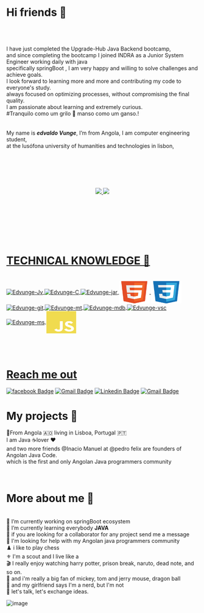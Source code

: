 
# Hi friends &#x1F44B;

<div><br><br>
   <br>I have just completed the Upgrade-Hub Java Backend bootcamp,<br>  and since completing the bootcamp I joined INDRA as a Junior System Engineer working daily with java<br> specifically springBoot , I am very happy and willing to solve challenges and achieve goals.<br>  I look forward to learning more and more and contributing my code to everyone's study.<br> 
always focused on optimizing processes, without compromising the final quality. <br> 
I am passionate about learning and extremely curious.<br> 
</div>   


<div>
#Tranquilo como um grilo 🦗 manso como um ganso.! <br><br><br>
My name is <i><strong>edvaldo Vunge</strong></i>, I’m from Angola, I am computer engineering student, <br>
at the lusófona university of humanities and technologies in lisbon,
<br></div>
<br><br>
   <br><br>
   <br><br>


<div align="center">
  <a href="https://github.com/rafaballerini">
  <img height="180em" src="https://github-readme-stats.vercel.app/api?username=Edvunge&show_icons=true&theme=dark&include_all_commits=true&count_private=true"/>
  <img height="180em" src="https://github-readme-stats.vercel.app/api/top-langs/?username=Edvunge&layout=compact&langs_count=7&theme=dark"/>

  
     
</div>

<br><br>
   <br><br>
   <br><br>




# TECHNICAL KNOWLEDGE 🤖


<div style="display: inline_block"><br>
  <img align="center" alt="Edvunge-Jv" height="60" width="80" src="https://cdn.jsdelivr.net/gh/devicons/devicon/icons/java/java-original.svg">
  <img align="center" alt="Edvunge-C" height="60" width="80" src="https://cdn.jsdelivr.net/gh/devicons/devicon/icons/c/c-original.svg">
  <img align="center" alt="Edvunge-jar" height="60" width="80" src="https://cdn.jsdelivr.net/gh/devicons/devicon/icons/spring/spring-original-wordmark.svg">
  <img align="center" alt="Edvunge-HTML" height="60" width="80" src="https://raw.githubusercontent.com/devicons/devicon/master/icons/html5/html5-original.svg">
  <img align="center" alt="Edvunge-CSS" height="60" width="80" src="https://raw.githubusercontent.com/devicons/devicon/master/icons/css3/css3-original.svg">
  <img align="center" alt="Edvunge-git" height="60" width="80" src="https://cdn.jsdelivr.net/gh/devicons/devicon/icons/git/git-plain-wordmark.svg">
  <img align="center" alt="Edvunge-mt" height="60" width="80" src="https://cdn.jsdelivr.net/gh/devicons/devicon/icons/matlab/matlab-original.svg">
  <img align="center" alt="Edvunge-mdb" height="60" width="80" src="https://cdn.jsdelivr.net/gh/devicons/devicon/icons/mongodb/mongodb-original.svg">
  <img align="center" alt="Edvunge-vsc" height="60" width="80" src="https://cdn.jsdelivr.net/gh/devicons/devicon/icons/vscode/vscode-original-wordmark.svg">
  <img align="center" alt="Edvunge-ms" height="60" width="80" src="https://cdn.jsdelivr.net/gh/devicons/devicon/icons/mysql/mysql-original-wordmark.svg">
  <img align="center" alt="Edvunge-js" height="60" width="80" src="https://raw.githubusercontent.com/devicons/devicon/master/icons/javascript/javascript-plain.svg">
</div>

<br>
<br>
<br>

# Reach me out<br>
   
[![facebook Badge](https://img.shields.io/badge/Facebook-1877F2?style=for-the-badge&logo=facebook&logoColor=white)](https://pt-br.facebook.com/edvaldo.vunge.1) 
[![Gmail Badge](https://img.shields.io/badge/ProtonMail-8B89CC?style=for-the-badge&logo=protonmail&logoColor=white
)](mailto:edvunge@protonmail.com) 
   [![Linkedin Badge](https://img.shields.io/badge/LinkedIn-0077B5?style=for-the-badge&logo=linkedin&logoColor=white)](https://www.linkedin.com/in/edvaldo-vunge-3b7490163/) 
 [![Gmail Badge](https://img.shields.io/badge/Gmail-D14836?style=for-the-badge&logo=gmail&logoColor=white
)](mailto:edvunge@protonmail.com) 
   

   

   
   
# My projects 🦾

📍From Angola 🇦🇴 living in Lisboa, Portugal 🇵🇹 <br>
I am Java ☕️lover ❤️<br>
and two more friends @Inacio Manuel at @pedro felix are founders of Angolan Java Code.<br> 
which is the first and only Angolan Java programmers community


<br>

# More about me &#x1F468; 

<br>
 🔭 I’m currently working on springBoot ecosystem
   <br>
 🌱  I’m currently learning everybody <strong> JAVA </strong>
      <br>
 👯  if you are looking for a collaborator for any project send me a message 
   <br>
  🤔  I'm looking for help with my Angolan java programmers community 
   <br>
♟️  i like to play chess 
   <br>
⚜️  I'm a scout and I live like a
   <br>
🎬  I really enjoy watching harry potter, prison break, naruto, dead note, and so on.
   <br>
🫠  and i'm really a big fan of mickey, tom and jerry mouse, dragon ball
   <br>
😬 and my girlfriend says I'm a nerd, but I'm not
   <br>
 💬  let's talk, let's exchange ideas.
   <br>


![image](https://user-images.githubusercontent.com/53275378/123673253-2bd3c880-d838-11eb-84ff-c9b762092bca.png)

<!--
**Edvunge/Edvunge** is a ✨ _special_ ✨ repository because its `README.md` (this file) appears on your GitHub profile.

Here are some ideas to get you started:

- 🔭 I’m currently working on ...
- 🌱 I’m currently learning ...
- 👯 I’m looking to collaborate on ...
- 🤔 I’m looking for help with ...
- 💬 Ask me about ...
- 📫 How to reach me: ...
- 😄 Pronouns: ...
- ⚡ Fun fact: ...
-->

